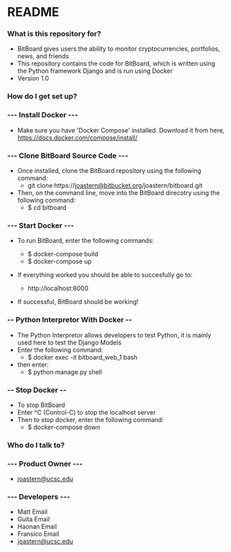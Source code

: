 # README #

### What is this repository for? ###

* BitBoard gives users the ability to monitor cryptocurrencies, portfolios, news, and friends
* This repository contains the code for BitBoard, which is written using the Python framework Django and is run using Docker
* Version 1.0

### How do I get set up? ###

### --- Install Docker --- ###
  * Make sure you have 'Docker Compose' installed. Download it from here, https://docs.docker.com/compose/install/
  
### --- Clone BitBoard Source Code --- ###
  * Once installed, clone the BitBoard repository using the following command:
    * git clone https://joastern@bitbucket.org/joastern/bitboard.git
  * Then, on the command line, move into the BitBoard direcotry using the following command:
    * $ cd bitboard

### --- Start Docker --- ###
  * To run BitBoard, enter the following commands:
    * $ docker-compose build
    * $ docker-compose up

  * If everything worked you should be able to succesfully go to:
    * http://localhost:8000
  * If successful, BitBoard should be working!
  
### -- Python Interpretor With Docker -- ###
  * The Python Interpretor allows developers to test Python, it is mainly used here to test the Django Models
  * Enter the following command:
    * $ docker exec -it bitboard_web_1 bash
  * then enter:
    * $ python manage.py shell

### -- Stop Docker -- ###
  * To stop BitBoard
  * Enter ^C (Control-C) to stop the localhost server
  * Then to stop docker, enter the following command:
    * $ docker-compose down

### Who do I talk to? ###

### --- Product Owner --- ###
  * joastern@ucsc.edu

### --- Developers --- ###
  * Matt Email
  * Guita Email
  * Haonan Email
  * Fransico Email
  * joastern@ucsc.edu
